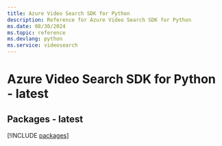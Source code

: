 ```yaml
---
title: Azure Video Search SDK for Python
description: Reference for Azure Video Search SDK for Python
ms.date: 08/30/2024
ms.topic: reference
ms.devlang: python
ms.service: videosearch
---
```

# Azure Video Search SDK for Python - latest
## Packages - latest
[!INCLUDE [packages](video-search-index.md)]